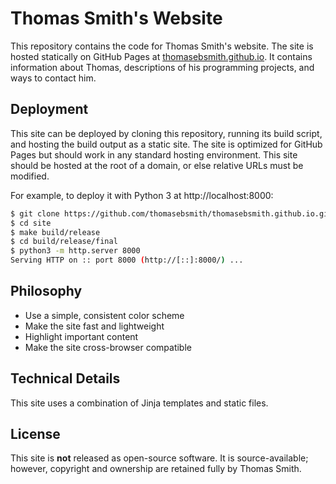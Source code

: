 # Thomas Smith's Website
This repository contains the code for Thomas Smith's website.
The site is hosted statically on GitHub Pages at
[thomasebsmith.github.io](https://thomasebsmith.github.io). It contains
information about Thomas, descriptions of his programming projects, and ways to
contact him.

## Deployment
This site can be deployed by cloning this repository, running its build script,
and hosting the build output as a static site. The site is optimized for GitHub
Pages but should work in any standard hosting environment. This site should be
hosted at the root of a domain, or else relative URLs must be modified.

For example, to deploy it with Python 3 at http://localhost:8000:
```sh
$ git clone https://github.com/thomasebsmith/thomasebsmith.github.io.git site
$ cd site
$ make build/release
$ cd build/release/final
$ python3 -m http.server 8000
Serving HTTP on :: port 8000 (http://[::]:8000/) ...
```

## Philosophy
- Use a simple, consistent color scheme
- Make the site fast and lightweight
- Highlight important content
- Make the site cross-browser compatible

## Technical Details
This site uses a combination of Jinja templates and static files.

## License
This site is **not** released as open-source software. It is source-available;
however, copyright and ownership are retained fully by Thomas Smith.

